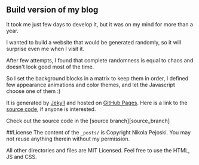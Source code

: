 ## Build version of my blog

It took me just few days to develop it, but it was on my mind for more than a year.

I wanted to build a website that would be generated randomly, so it will surprise even me when I visit it.

After few attempts, I found that complete randomness is equal to chaos and doesn't look good most of the time.

So I set the background blocks in a matrix to keep them in order, I defined few appearance animations and color themes, and let the Javascript choose one of them :)

It is generated by [Jekyll][jekyll] and hosted on [GitHub Pages][github_pages].
Here is a link to the [source code][source_code], if anyone is interested.

Check out the source code in the [source branch][source_branch]

[jekyll]:       http://jekyllrb.com
[github_pages]: https://pages.github.com/
[source_code]:  https://github.com/npejo/npejo.github.io/tree/source

##License
The content of the `_posts/` is Copyright Nikola Pejoski. You may not reuse anything therein without my permission.

All other directories and files are MIT Licensed. Feel free to use the HTML, JS and CSS.

